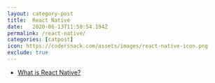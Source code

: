 ```yaml
---
layout: category-post
title:  React Native
date:   2020-06-13T11:50:54.194Z
permalink: /react-native/
categories: [catpost]
icon: https://codersnack.com/assets/images/react-native-icon.png
exclude: true
---
```

 * [What is React Native?](https://codersnack.com/react-native-what-is) 
